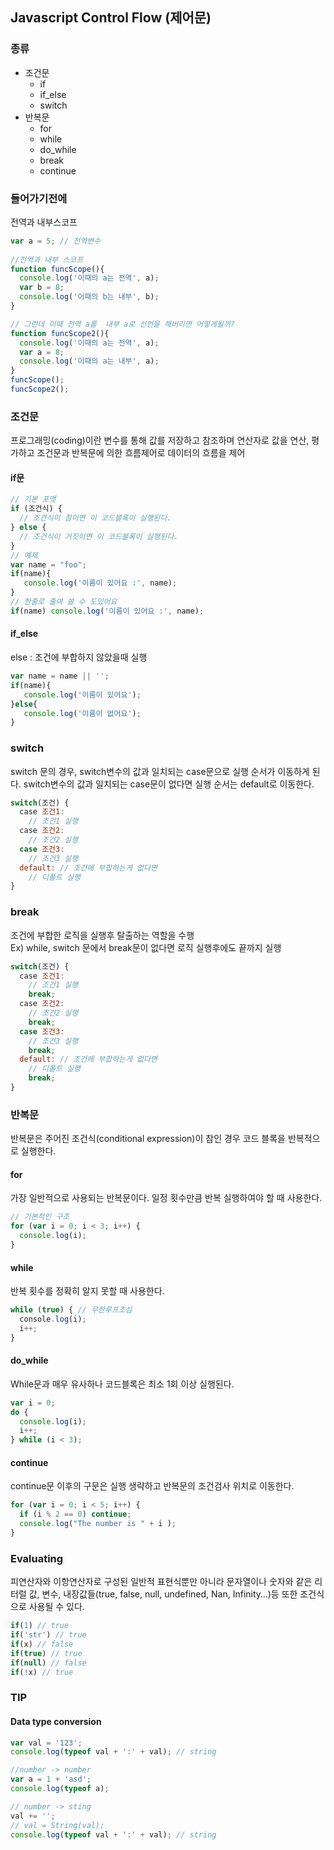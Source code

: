 ## Javascript Control Flow (제어문)
### 종류 
- 조건문
   - if
   - if_else
   - switch 
- 반복문
  - for
  - while
  - do_while
  - break
  - continue
### 들어가기전에
전역과 내부스코프
```js
var a = 5; // 전역변수
    
//전역과 내부 스코프       
function funcScope(){         
  console.log('이때의 a는 전역', a);     
  var b = 8;     
  console.log('이때의 b는 내부', b);
}

// 그런데 이때 전역 a를  내부 a로 선언을 해버리면 어떻게될까?
function funcScope2(){
  console.log('이때의 a는 전역', a);
  var a = 8;
  console.log('이때의 a는 내부', a);
}
funcScope();
funcScope2();
```
### 조건문
프로그래밍(coding)이란 변수를 통해 값를 저장하고 참조하며 연산자로 값을 연산, 평가하고 조건문과 반복문에 의한 흐름제어로 데이터의 흐름을 제어
#### if문
```js
// 기본 포맷
if (조건식) {
  // 조건식이 참이면 이 코드블록이 실행된다.
} else {
  // 조건식이 거짓이면 이 코드블록이 실행된다.
}
// 예제
var name = "foo";
if(name){
   console.log('이름이 있어요 :', name);
}
// 한줄로 줄여 쓸 수 도있어요
if(name) console.log('이름이 있어요 :', name);
```
#### if_else
else : 조건에 부합하지 않았을때 실행
```js
var name = name || '';
if(name){
   console.log('이름이 있어요');
}else{
   console.log('이름이 없어요');
}
```

### switch 
switch 문의 경우, switch변수의 값과 일치되는 case문으로 실행 순서가 이동하게 된다. switch변수의 값과 일치되는 case문이 없다면 실행 순서는 default로 이동한다.
```js
switch(조건) {
  case 조건1:
    // 조건1 실행
  case 조건2:
    // 조건2 실행  
  case 조건3:
    // 조건3 실행
  default: // 조건에 부합하는게 없다면  
    // 디폴트 실행
}
```
### break 
조건에 부합한 로직을 실행후 탈출하는 역할을 수행     
Ex) while, switch 문에서 break문이 없다면 로직 실행후에도 끝까지 실행
```js
switch(조건) {
  case 조건1:
    // 조건1 실행
    break;
  case 조건2:
    // 조건2 실행  
    break;
  case 조건3:
    // 조건3 실행
    break;
  default: // 조건에 부합하는게 없다면  
    // 디폴트 실행
    break;
}
```
### 반복문
반복문은 주어진 조건식(conditional expression)이 참인 경우 코드 블록을 반복적으로 실행한다.
#### for
가장 일반적으로 사용되는 반복문이다. 일정 횟수만큼 반복 실행하여야 할 때 사용한다.
```js
// 기본적인 구조
for (var i = 0; i < 3; i++) {
  console.log(i);
}
```
#### while
반복 횟수를 정확히 알지 못할 때 사용한다.
```js
while (true) { // 무한루프조심
  console.log(i);
  i++;
}
```
#### do_while
While문과 매우 유사하나 코드블록은 최소 1회 이상 실행된다.
```js
var i = 0;
do {
  console.log(i);
  i++;
} while (i < 3);
```
#### continue
continue문 이후의 구문은 실행 생략하고 반복문의 조건검사 위치로 이동한다.
```js
for (var i = 0; i < 5; i++) {
  if (i % 2 == 0) continue;
  console.log("The number is " + i );
}
```
### Evaluating
피연산자와 이항연산자로 구성된 일반적 표현식뿐만 아니라 문자열이나 숫자와 같은 리터럴 값, 변수, 내장값들(true, false, null, undefined, Nan, Infinity…)등 또한 조건식으로 사용될 수 있다.
```js
if(1) // true 
if('str') // true
if(x) // false
if(true) // true
if(null) // false
if(!x) // true
```

### TIP
#### Data type conversion
```js
var val = '123';
console.log(typeof val + ':' + val); // string

//number -> number
var a = 1 + 'asd';
console.log(typeof a);

// number -> sting 
val += '';
// val = String(val);
console.log(typeof val + ':' + val); // string
```

